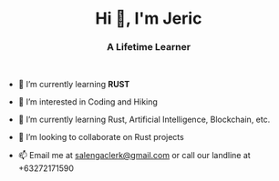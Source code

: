 <h1 align="center">Hi 👋, I'm Jeric</h1>
<h3 align="center">A Lifetime Learner</h3>

<br/>  

- 🌱 I’m currently learning **RUST**

- 👀 I’m interested in Coding and Hiking

- 🌱 I’m currently learning Rust, Artificial Intelligence, Blockchain, etc.

- 💞️ I’m looking to collaborate on Rust projects

- 📫 Email me at salengaclerk@gmail.com or call our landline at +63272171590
